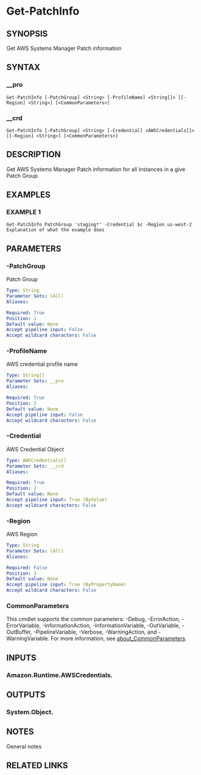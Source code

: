 # Get-PatchInfo

## SYNOPSIS
Get AWS Systems Manager Patch information

## SYNTAX

### __pro
```
Get-PatchInfo [-PatchGroup] <String> [-ProfileName] <String[]> [[-Region] <String>] [<CommonParameters>]
```

### __crd
```
Get-PatchInfo [-PatchGroup] <String> [-Credential] <AWSCredentials[]> [[-Region] <String>] [<CommonParameters>]
```

## DESCRIPTION
Get AWS Systems Manager Patch information for all instances in a give
Patch Group

## EXAMPLES

### EXAMPLE 1
```
Get-PatchInfo PatchGroup 'staging*' -Credential $c -Region us-west-2
Explanation of what the example does
```

## PARAMETERS

### -PatchGroup
Patch Group

```yaml
Type: String
Parameter Sets: (All)
Aliases:

Required: True
Position: 1
Default value: None
Accept pipeline input: False
Accept wildcard characters: False
```

### -ProfileName
AWS credential profile name

```yaml
Type: String[]
Parameter Sets: __pro
Aliases:

Required: True
Position: 2
Default value: None
Accept pipeline input: False
Accept wildcard characters: False
```

### -Credential
AWS Credential Object

```yaml
Type: AWSCredentials[]
Parameter Sets: __crd
Aliases:

Required: True
Position: 2
Default value: None
Accept pipeline input: True (ByValue)
Accept wildcard characters: False
```

### -Region
AWS Region

```yaml
Type: String
Parameter Sets: (All)
Aliases:

Required: False
Position: 3
Default value: None
Accept pipeline input: True (ByPropertyName)
Accept wildcard characters: False
```

### CommonParameters
This cmdlet supports the common parameters: -Debug, -ErrorAction, -ErrorVariable, -InformationAction, -InformationVariable, -OutVariable, -OutBuffer, -PipelineVariable, -Verbose, -WarningAction, and -WarningVariable. For more information, see [about_CommonParameters](http://go.microsoft.com/fwlink/?LinkID=113216).

## INPUTS

### Amazon.Runtime.AWSCredentials.
## OUTPUTS

### System.Object.
## NOTES
General notes

## RELATED LINKS
